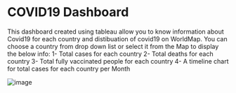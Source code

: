 # COVID19 Dashboard

This dashboard created using tableau allow you to know information about Covid19 for each country and distibuation of covid19 on WorldMap.
You can choose a country from drop down list or select it from the Map to display the below info:
  1- Total cases for each country
  2- Total deaths for each country
  3- Total fully vaccinated people for each country
  4- A timeline chart for total cases for each country per Month
  
  
  ![image](https://user-images.githubusercontent.com/107482510/223680477-91112771-6e4f-49ae-a107-c1a6ce20d529.png)
